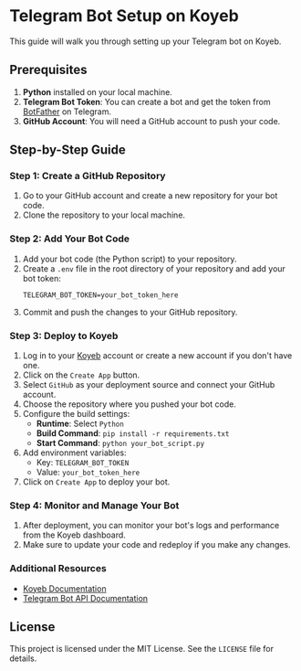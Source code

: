 # Telegram Bot Setup on Koyeb

This guide will walk you through setting up your Telegram bot on Koyeb.

## Prerequisites

1. **Python** installed on your local machine.
2. **Telegram Bot Token**: You can create a bot and get the token from [BotFather](https://t.me/BotFather) on Telegram.
3. **GitHub Account**: You will need a GitHub account to push your code.

## Step-by-Step Guide

### Step 1: Create a GitHub Repository

1. Go to your GitHub account and create a new repository for your bot code.
2. Clone the repository to your local machine.

### Step 2: Add Your Bot Code

1. Add your bot code (the Python script) to your repository.
2. Create a `.env` file in the root directory of your repository and add your bot token:
    ```env
    TELEGRAM_BOT_TOKEN=your_bot_token_here
    ```
3. Commit and push the changes to your GitHub repository.

### Step 3: Deploy to Koyeb

1. Log in to your [Koyeb](https://www.koyeb.com) account or create a new account if you don't have one.
2. Click on the `Create App` button.
3. Select `GitHub` as your deployment source and connect your GitHub account.
4. Choose the repository where you pushed your bot code.
5. Configure the build settings:
    - **Runtime**: Select `Python`
    - **Build Command**: `pip install -r requirements.txt`
    - **Start Command**: `python your_bot_script.py`
6. Add environment variables:
    - Key: `TELEGRAM_BOT_TOKEN`
    - Value: `your_bot_token_here`
7. Click on `Create App` to deploy your bot.

### Step 4: Monitor and Manage Your Bot

1. After deployment, you can monitor your bot's logs and performance from the Koyeb dashboard.
2. Make sure to update your code and redeploy if you make any changes.

### Additional Resources

- [Koyeb Documentation](https://docs.koyeb.com/)
- [Telegram Bot API Documentation](https://core.telegram.org/bots/api)

## License

This project is licensed under the MIT License. See the `LICENSE` file for details.

